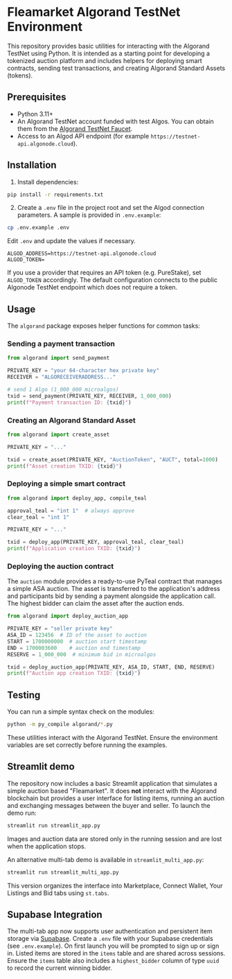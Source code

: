 # Fleamarket Algorand TestNet Environment

This repository provides basic utilities for interacting with the Algorand
TestNet using Python. It is intended as a starting point for developing a
tokenized auction platform and includes helpers for deploying smart contracts,
sending test transactions, and creating Algorand Standard Assets (tokens).

## Prerequisites

* Python 3.11+
* An Algorand TestNet account funded with test Algos. You can obtain them from
the [Algorand TestNet Faucet](https://bank.testnet.algorand.network).
* Access to an Algod API endpoint (for example `https://testnet-api.algonode.cloud`).

## Installation

1. Install dependencies:

```bash
pip install -r requirements.txt
```

2. Create a `.env` file in the project root and set the Algod connection
   parameters. A sample is provided in `.env.example`:

```bash
cp .env.example .env
```

Edit `.env` and update the values if necessary.

```
ALGOD_ADDRESS=https://testnet-api.algonode.cloud
ALGOD_TOKEN=
```

If you use a provider that requires an API token (e.g. PureStake), set
`ALGOD_TOKEN` accordingly. The default configuration connects to the public
Algonode TestNet endpoint which does not require a token.

## Usage

The `algorand` package exposes helper functions for common tasks:

### Sending a payment transaction

```python
from algorand import send_payment

PRIVATE_KEY = "your 64-character hex private key"
RECEIVER = "ALGORECEIVERADDRESS..."

# send 1 Algo (1_000_000 microalgos)
txid = send_payment(PRIVATE_KEY, RECEIVER, 1_000_000)
print(f"Payment transaction ID: {txid}")
```

### Creating an Algorand Standard Asset

```python
from algorand import create_asset

PRIVATE_KEY = "..."

txid = create_asset(PRIVATE_KEY, "AuctionToken", "AUCT", total=1000)
print(f"Asset creation TXID: {txid}")
```

### Deploying a simple smart contract

```python
from algorand import deploy_app, compile_teal

approval_teal = "int 1"  # always approve
clear_teal = "int 1"

PRIVATE_KEY = "..."

txid = deploy_app(PRIVATE_KEY, approval_teal, clear_teal)
print(f"Application creation TXID: {txid}")
```

### Deploying the auction contract

The `auction` module provides a ready-to-use PyTeal contract that manages a
simple ASA auction. The asset is transferred to the application's address and
participants bid by sending a payment alongside the application call. The
highest bidder can claim the asset after the auction ends.

```python
from algorand import deploy_auction_app

PRIVATE_KEY = "seller private key"
ASA_ID = 123456  # ID of the asset to auction
START = 1700000000  # auction start timestamp
END = 1700003600    # auction end timestamp
RESERVE = 1_000_000  # minimum bid in microalgos

txid = deploy_auction_app(PRIVATE_KEY, ASA_ID, START, END, RESERVE)
print(f"Auction app creation TXID: {txid}")
```

## Testing

You can run a simple syntax check on the modules:

```bash
python -m py_compile algorand/*.py
```

These utilities interact with the Algorand TestNet. Ensure the environment
variables are set correctly before running the examples.

## Streamlit demo

The repository now includes a basic Streamlit application that simulates a
simple auction based "Fleamarket".  It does **not** interact with the Algorand
blockchain but provides a user interface for listing items, running an auction
and exchanging messages between the buyer and seller.  To launch the demo run:

```bash
streamlit run streamlit_app.py
```

Images and auction data are stored only in the running session and are lost when
the application stops.

An alternative multi-tab demo is available in `streamlit_multi_app.py`:

```bash
streamlit run streamlit_multi_app.py
```

This version organizes the interface into Marketplace, Connect Wallet, Your Listings
and Bid tabs using `st.tabs`.

## Supabase Integration

The multi-tab app now supports user authentication and persistent item storage
via [Supabase](https://supabase.com). Create a `.env` file with your Supabase
credentials (see `.env.example`). On first launch you will be prompted to sign up
or sign in. Listed items are stored in the `items` table and are shared across
sessions. Ensure the `items` table also includes a `highest_bidder` column of type
`uuid` to record the current winning bidder.
